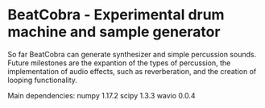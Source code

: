 # BeatCobra - Experimental drum machine and sample generator

So far BeatCobra can generate synthesizer and simple percussion sounds. Future milestones are the expantion of the types of percussion, the implementation of audio effects, such as reverberation, and the creation of looping functionality.

Main dependencies:
numpy 1.17.2
scipy 1.3.3
wavio 0.0.4
